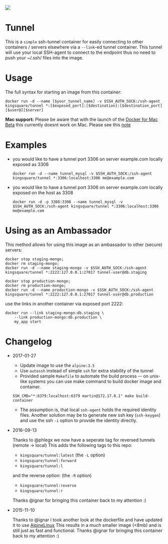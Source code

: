 [![](https://images.microbadger.com/badges/image/kingsquare/tunnel.svg)](https://microbadger.com/images/kingsquare/tunnel "Get your own image badge on microbadger.com")
# Tunnel

This is a `simple` ssh-tunnel container for easily connecting to other containers / servers elsewhere via a ```--link```-ed
tunnel container. This tunnel will use your local SSH-agent to connect to the endpoint thus no need to push your ~/.ssh/ files into
the image.

# Usage

The full syntax for starting an image from this container:

	docker run -d --name [$your_tunnel_name] -v $SSH_AUTH_SOCK:/ssh-agent kingsquare/tunnel *:[$exposed_port]:[$destination]:[$destination_port] [$user@][$server]

**Mac support:** Please be aware that with the launch of the [Docker for Mac Beta](https://blog.docker.com/2016/03/docker-for-mac-windows-beta/) this currently doesnt work on Mac. Please see this [note](https://github.com/kingsquare/docker-tunnel/issues/2#issuecomment-220782052)

# Examples

* you would like to have a tunnel port 3306 on server example.com locally exposed as 3306

	```docker run -d --name tunnel_mysql -v $SSH_AUTH_SOCK:/ssh-agent kingsquare/tunnel *:3306:localhost:3306 me@example.com```

* you would like to have a tunnel port 3306 on server example.com locally exposed on the host as 3308

	```docker run -d -p 3308:3306 --name tunnel_mysql -v $SSH_AUTH_SOCK:/ssh-agent kingsquare/tunnel *:3306:localhost:3306 me@example.com```


# Using as an Ambassador

This method allows for using this image as an ambassador to other (secure) servers:

	docker stop staging-mongo;
	docker rm staging-mongo;
	docker run -d --name staging-mongo -v $SSH_AUTH_SOCK:/ssh-agent kingsquare/tunnel *:2222:127.0.0.1:27017 tunnel-user@db.staging

	docker stop production-mongo;
	docker rm production-mongo;
	docker run -d --name production-mongo -v $SSH_AUTH_SOCK:/ssh-agent kingsquare/tunnel *:2222:127.0.0.1:27017 tunnel-user@db.production

use the links in another container via exposed port 2222:

	docker run --link staging-mongo:db.staging \
	    --link production-mongo:db.production \
	    my_app start

# Changelog

* 2017-01-27

   - Update image to use the `alpine:3.5`
   - Use `autossh` instead of simple `ssh` for extra stability of the tunnel
   - Provided sample `Makefile` to automate the build process -- on
     unix-like systems you can use make command to build docker image and
     container.

	```SSH_CMD="*:6379:localhost:6379 martin@172.17.0.1" make build-container```

   - The assumption is, that local `ssh-agent` holds the required identity
     files.  Another solution may be to generate new ssh key (`ssh-keygen`)
     and use the ssh `-i` option to provide the identity directly.

* 2016-09-13

    Thanks to @phlegx we now have a seperate tag for reversed tunnels (remote -> local)
    This adds the following tags to this repo:
    - `kingsquare/tunnel:latest` (the `-L` option)
    - `kingsquare/tunnel:forward`
    - `kingsquare/tunnel:l`

    and the reverse option: (the `-R` option)
    - `kingsquare/tunnel:reverse`
    - `kingsquare/tunnel:r`

    Thanks @ignar for bringing this container back to my attention :)

* 2015-11-10

    Thanks to @ignar I took another look at the dockerfile and have updated it to use [AlpineLinux](http://www.alpinelinux.org/)
    This results in a _much_ smaller image (<8mb) and is still just as fast and functional.
    Thanks @ignar for bringing this container back to my attention :)
